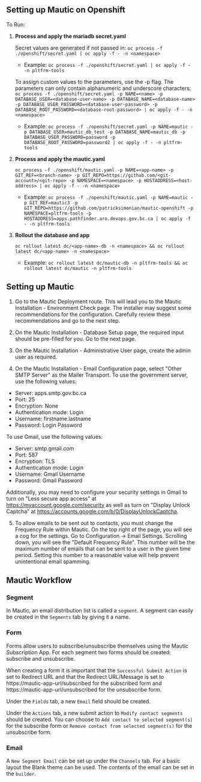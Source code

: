 ## Setting up Mautic on Openshift

To Run:

1. **Process and apply the mariadb secret.yaml**

    Secret values are generated if not passed in: ```oc process -f ./openshift/secret.yaml | oc apply -f - -n <namespace>```

    - Example: ```oc process -f ./openshift/secret.yaml | oc apply -f - -n pltfrm-tools```

    To assign custom values to the parameters, use the -p flag. The parameters can only contain alphanumeric and underscore characters:
    ```oc process -f ./openshift/secret.yaml -p NAME=<name> -p DATABASE_USER=<database-user-name> -p DATABASE_NAME=<database-name> -p DATABASE_USER_PASSWORD=<database-user-password> -p DATABASE_ROOT_PASSWORD=<database-root-password> | oc apply -f - -n <namespace>```

    - Example: ```oc process -f ./openshift/secret.yaml -p NAME=mautic -p DATABASE_USER=mautic_db_test -p DATABASE_NAME=mautic_db -p DATABASE_USER_PASSWORD=password -p DATABASE_ROOT_PASSWORD=password2 | oc apply -f - -n pltfrm-tools```

2. **Process and apply the mautic.yaml**

    ```oc process -f ./openshift/mautic.yaml -p NAME=<app-name> -p GIT_REF=<branch-name> -p GIT_REPO=https://github.com/<git-account>/<git-repo> -p NAMESPACE=<namespace> -p HOSTADDRESS=<host-address> | oc apply -f - -n <namespace>```

    - Example: ```oc process -f ./openshift/mautic.yaml -p NAME=mautic -p GIT_REF=mautic3 -p GIT_REPO=https://github.com/patricksimonian/mautic-openshift -p NAMESPACE=pltfrm-tools -p HOSTADDRESS=apps.pathfinder.aro.devops.gov.bc.ca | oc apply -f - -n pltfrm-tools```
    

3. **Rollout the database and app**

    ```oc rollout latest dc/<app-name>-db -n <namespace> && oc rollout latest dc/<app-name> -n <namespace>```

    - Example: ```oc rollout latest dc/mautic-db -n pltfrm-tools && oc rollout latest dc/mautic -n pltfrm-tools```
    
## Setting up Mautic

1. Go to the Mautic Deployment route. This will lead you to the Mautic Installation - Environment Check page. 
The installer may suggest some recommendations for the configuration. Carefully review these recommendations and go to the next step.

2. On the Mautic Installation - Database Setup page, the required input should be pre-filled for you. Go to the next page.

3. On the Mautic Installation - Administrative User page, create the admin user as required.

4. On the Mautic Installation - Email Configuration page, select "Other SMTP Server" as the Mailer Transport.
To use the government server, use the following values:
- Server: apps.smtp.gov.bc.ca
- Port: 25
- Encryption: None
- Authentication mode: Login
- Username: firstname.lastname
- Password: Login Password

To use Gmail, use the following values:
- Server: smtp.gmail.com
- Port: 587
- Encryption: TLS
- Authentication mode: Login
- Username: Gmail Username
- Password: Gmail Password

Additionally, you may need to configure your security settings in Gmail to turn on "Less secure app access" at https://myaccount.google.com/security as well as turn on "Display Unlock Captcha" at https://accounts.google.com/b/0/DisplayUnlockCaptcha.

5. To allow emails to be sent out to contacts, you must change the Frequency Rule within Mautic.
    On the top right of the page, you will see a cog for the settings. Go to Configuration -> Email Settings.
    Scrolling down, you will see the "Default Frequency Rule". This number will be the maximum number of emails that can be sent to a user in the given time period. Setting this number to a reasonable value will help prevent unintentional email spamming.

## Mautic Workflow

### Segment
In Mautic, an email distribution list is called a `segment`. A segment can easily be created in the `Segments` tab by giving it a name.

### Form
Forms allow users to subscribe/unsubscribe themselves using the Mautic Subscription App. For each segment two forms should be created: subscribe and unsubscribe.

When creating a form it is important that the `Successful Submit Action` is set to Redirect URL and that the Redirect URL/Message is set to https://mautic-app-url/subscribed for the subscribed form and https://mautic-app-url/unsubscribed for the unsubscribe form.

Under the `Fields` tab, a new `Email` field should be created. 

Under the `Actions` tab, a new submit action to `Modify contact segments` should be created. You can choose to `Add contact to selected segment(s)` for the subscribe form or `Remove contact from selected segment(s)` for the unsubscribe form.

### Email
A `New Segment Email` can be set up under the `Channels` tab. For a basic layout the Blank theme can be used. The contents of the email can be set in the `builder`.

